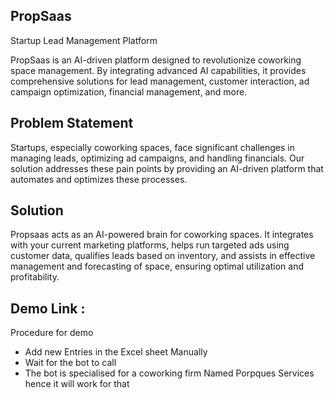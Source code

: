 ## PropSaas 

Startup Lead Management Platform

PropSaas is an AI-driven platform designed to revolutionize coworking space management. By integrating advanced AI capabilities, it provides comprehensive solutions for lead management, customer interaction, ad campaign optimization, financial management, and more.

## Problem Statement

Startups, especially coworking spaces, face significant challenges in managing leads, optimizing ad campaigns, and handling financials. Our solution addresses these pain points by providing an AI-driven platform that automates and optimizes these processes.

## Solution

Propsaas acts as an AI-powered brain for coworking spaces. It integrates with your current marketing platforms, helps run targeted ads using customer data, qualifies leads based on inventory, and assists in effective management and forecasting of space, ensuring optimal utilization and profitability.

## Demo Link :

Procedure for demo 

- Add new Entries in the Excel sheet Manually
- Wait for the bot to call
- The bot is specialised for a coworking firm Named Porpques Services hence it will work for that
